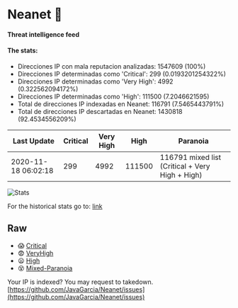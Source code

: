 # Neanet :hocho:
#### Threat intelligence feed
#### The stats:

- Direcciones IP con mala reputacion analizadas: 1547609 (100%)
- Direcciones IP determinadas como 'Critical':  299 (0.0193201254322%)
- Direcciones IP determinadas como 'Very High':  4992 (0.322562094172%)
- Direcciones IP determinadas como 'High':  111500 (7.2046621595)
- Total de direcciones IP indexadas en Neanet:  116791 (7.5465443791%)
- Total de direcciones IP descartadas en Neanet:  1430818 (92.4534556209%)

| Last Update | Critical | Very High | High | Paranoia |
| --- | --- | --- | --- | --- |
| 2020-11-18 06:02:18 | 299 | 4992 | 111500 | 116791 mixed list (Critical + Very High + High)|

![Stats](https://docs.google.com/spreadsheets/d/e/2PACX-1vSnaNMIXVabIpDJjufMlzH7poXnshF3mgd8Is1g9ytUEzVsP5my4Trn8f-xkoLLQ38xpL3HtmUexLo6/pubchart?oid=501124687&format=image)

For the historical stats go to: [link](/stats.csv)
## Raw
- :scream: [Critical](https://raw.githubusercontent.com/JavaGarcia/Neanet/master/blacklists/neanet_critical.txt)
- :fearful: [VeryHigh](https://raw.githubusercontent.com/JavaGarcia/Neanet/master/blacklists/neanet_veryHigh.txtt)
- :frowning: [High](https://raw.githubusercontent.com/JavaGarcia/Neanet/master/blacklists/neanet_high.txt)
- :dizzy_face: [Mixed-Paranoia](https://raw.githubusercontent.com/JavaGarcia/Neanet/master/blacklists/neanet_all.txt)


Your IP is indexed? You may request to takedown. [https://github.com/JavaGarcia/Neanet/issues](https://github.com/JavaGarcia/Neanet/issues)
















































































































































































































































































































































































































































































































































































































































































































































































































































































































































































































































































































































































































































































































































































































































































































































































































































































































































































































































































































































































































































































































































































































































































































